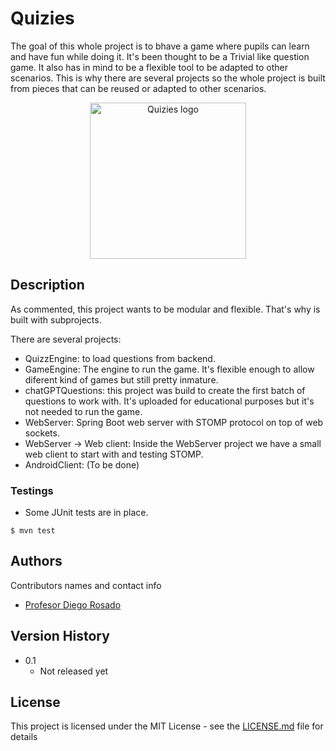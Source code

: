 # Quizies

The goal of this whole project is to bhave a game where pupils can learn and have fun while doing it.
It's been thought to be a Trivial like question game. It also has in mind to be a flexible tool to be adapted to other scenarios. This is why there are several projects so the whole project is built from pieces that can be reused or adapted to other scenarios.

<div align='center'>
  <img alt="Quizies logo" src="readme/Quizies_logo.svg" width="250">
</div>

## Description

As commented, this project wants to be modular and flexible. That's why is built with subprojects.

There are several projects:
 * QuizzEngine: to load questions from backend.
 * GameEngine: The engine to run the game. It's flexible enough to allow diferent kind of games but still pretty inmature.
 * chatGPTQuestions: this project was build to create the first batch of questions to work with. It's uploaded for educational purposes but it's not needed to run the game.
 * WebServer: Spring Boot web server with STOMP protocol on top of web sockets.
 * WebServer -> Web client: Inside the WebServer project we have a small web client to start with and testing STOMP.
 * AndroidClient: (To be done)

### Testings

* Some JUnit tests are in place.
```
$ mvn test
```

## Authors

Contributors names and contact info

* [Profesor Diego Rosado](https://github.com/ProfesorDiegoRosado)  


## Version History

* 0.1
    * Not released yet

## License

This project is licensed under the MIT License - see the [LICENSE.md](../LICENSE.md) file for details

